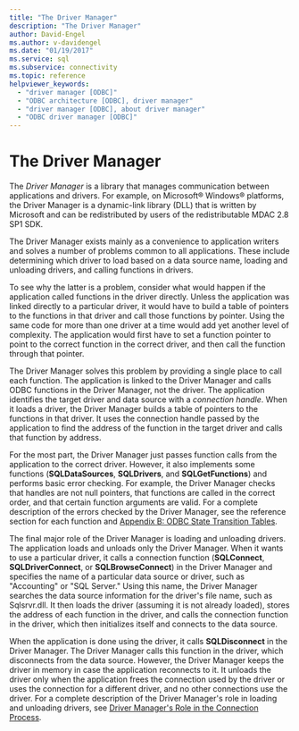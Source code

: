```yaml
---
title: "The Driver Manager"
description: "The Driver Manager"
author: David-Engel
ms.author: v-davidengel
ms.date: "01/19/2017"
ms.service: sql
ms.subservice: connectivity
ms.topic: reference
helpviewer_keywords:
  - "driver manager [ODBC]"
  - "ODBC architecture [ODBC], driver manager"
  - "driver manager [ODBC], about driver manager"
  - "ODBC driver manager [ODBC]"
---
```

# The Driver Manager
The *Driver Manager* is a library that manages communication between applications and drivers. For example, on Microsoft® Windows® platforms, the Driver Manager is a dynamic-link library (DLL) that is written by Microsoft and can be redistributed by users of the redistributable MDAC 2.8 SP1 SDK.  
  
 The Driver Manager exists mainly as a convenience to application writers and solves a number of problems common to all applications. These include determining which driver to load based on a data source name, loading and unloading drivers, and calling functions in drivers.  
  
 To see why the latter is a problem, consider what would happen if the application called functions in the driver directly. Unless the application was linked directly to a particular driver, it would have to build a table of pointers to the functions in that driver and call those functions by pointer. Using the same code for more than one driver at a time would add yet another level of complexity. The application would first have to set a function pointer to point to the correct function in the correct driver, and then call the function through that pointer.  
  
 The Driver Manager solves this problem by providing a single place to call each function. The application is linked to the Driver Manager and calls ODBC functions in the Driver Manager, not the driver. The application identifies the target driver and data source with a *connection handle*. When it loads a driver, the Driver Manager builds a table of pointers to the functions in that driver. It uses the connection handle passed by the application to find the address of the function in the target driver and calls that function by address.  
  
 For the most part, the Driver Manager just passes function calls from the application to the correct driver. However, it also implements some functions (**SQLDataSources**, **SQLDrivers**, and **SQLGetFunctions**) and performs basic error checking. For example, the Driver Manager checks that handles are not null pointers, that functions are called in the correct order, and that certain function arguments are valid. For a complete description of the errors checked by the Driver Manager, see the reference section for each function and [Appendix B: ODBC State Transition Tables](../../odbc/reference/appendixes/appendix-b-odbc-state-transition-tables.md).  
  
 The final major role of the Driver Manager is loading and unloading drivers. The application loads and unloads only the Driver Manager. When it wants to use a particular driver, it calls a connection function (**SQLConnect**, **SQLDriverConnect**, or **SQLBrowseConnect**) in the Driver Manager and specifies the name of a particular data source or driver, such as "Accounting" or "SQL Server." Using this name, the Driver Manager searches the data source information for the driver's file name, such as Sqlsrvr.dll. It then loads the driver (assuming it is not already loaded), stores the address of each function in the driver, and calls the connection function in the driver, which then initializes itself and connects to the data source.  
  
 When the application is done using the driver, it calls **SQLDisconnect** in the Driver Manager. The Driver Manager calls this function in the driver, which disconnects from the data source. However, the Driver Manager keeps the driver in memory in case the application reconnects to it. It unloads the driver only when the application frees the connection used by the driver or uses the connection for a different driver, and no other connections use the driver. For a complete description of the Driver Manager's role in loading and unloading drivers, see [Driver Manager's Role in the Connection Process](../../odbc/reference/develop-app/driver-manager-s-role-in-the-connection-process.md).
